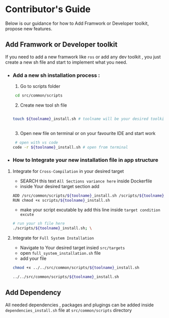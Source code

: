 # Contributor's Guide

Below is our guidance for how to Add Framwork or Developer toolkit, propose new features.


## Add Framwork or Developer toolkit

If you need to add a new framwork like `ros` or add any dev toolkit , you just create a new sh file and start to implement what you need.

- ### Add a new sh installation process :

  1. Go to scripts folder 

  ```bash
   cd src/common/scripts
  ```
  2. Create new tool sh file 
  ```bash
  
  touch ${toolname}_install.sh # toolname will be your desired toolkit like `qt` or `vcpkg`
 
  ```
  3. Open new file on terminal or on your favourite IDE and start work
   
  ```bash
   # open with vs code
  code -r ${toolname}_install.sh # open from terminal

  ```


- ### How to Integrate your new installation file in app structure

1. Integrate for `Cross-Compilation` in your desired target
    - SEARCH this text `All Sections variance here` inside Dockerfile
    - inside Your desired target section add 

    ```bash
    ADD /src/common/scripts/${toolname}_install.sh /scripts/${toolname}_install.sh
    RUN chmod +x scripts/${toolname}_install.sh

    ```

    - make your script excutable by add this line inside `target condition excute`

    ```bash
    # run your sh file here
    ./scripts/${toolname}_install.sh; \
    ```
2. Integrate for `Full System Installation`
    - Navigate to Your desired target insied `src/targets`
    - open `full_system_installation.sh` file
    - add your file 
    
    ```bash
    chmod +x ../../src/common/scripts/${toolname}_install.sh

    ../../src/common/scripts/${toolname}_install.sh
    ```


## Add Dependency

All needed dependencies , packages and plugings can be added inside `dependencies_install.sh` file at `src/common/scripts` directory